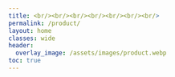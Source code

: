 ```yaml
---
title: <br/><br/><br/><br/><br/><br/><br/>
permalink: /product/
layout: home
classes: wide
header:
  overlay_image: /assets/images/product.webp
toc: true
---
```

